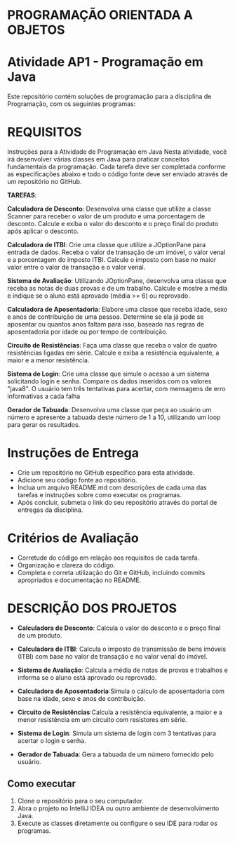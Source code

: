 # PROGRAMAÇÃO ORIENTADA A OBJETOS 
# Atividade AP1 -  Programação em Java


Este repositório contém soluções de programação para a disciplina de Programação, com os seguintes programas:

# REQUISITOS 

Instruções para a Atividade de Programação em Java
Nesta atividade, você irá desenvolver várias classes em Java para praticar conceitos fundamentais da programação. Cada tarefa deve ser completada conforme as especificações abaixo e todo o código fonte deve ser enviado através de um repositório no GitHub.

**TAREFAS**:

**Calculadora de Desconto**:
Desenvolva uma classe que utilize a classe Scanner para receber o valor de um produto e uma porcentagem de desconto. Calcule e exiba o valor do desconto e o preço final do produto após aplicar o desconto.

**Calculadora de ITBI**:
Crie uma classe que utilize a JOptionPane para entrada de dados. Receba o valor de transação de um imóvel, o valor venal e a porcentagem do imposto ITBI. Calcule o imposto com base no maior valor entre o valor de transação e o valor venal.

**Sistema de Avaliação**:
Utilizando JOptionPane, desenvolva uma classe que receba as notas de duas provas e de um trabalho. Calcule e mostre a média e indique se o aluno está aprovado (média >= 6) ou reprovado.

**Calculadora de Aposentadoria**:
Elabore uma classe que receba idade, sexo e anos de contribuição de uma pessoa. Determine se ela já pode se aposentar ou quantos anos faltam para isso, baseado nas regras de aposentadoria por idade ou por tempo de contribuição.

**Circuito de Resistências**:
Faça uma classe que receba o valor de quatro resistências ligadas em série. Calcule e exiba a resistência equivalente, a maior e a menor resistência.

**Sistema de Login**:
Crie uma classe que simule o acesso a um sistema solicitando login e senha. Compare os dados inseridos com os valores "java8". O usuário tem três tentativas para acertar, com mensagens de erro informativas a cada falha

**Gerador de Tabuada**:
Desenvolva uma classe que peça ao usuário um número e apresente a tabuada deste número de 1 a 10, utilizando um loop para gerar os resultados.

# Instruções de Entrega

- Crie um repositório no GitHub específico para esta atividade.
- Adicione seu código fonte ao repositório.
- Inclua um arquivo README.md com descrições de cada uma das tarefas e instruções sobre como executar os programas.
- Após concluir, submeta o link do seu repositório através do portal de entregas da disciplina.

# Critérios de Avaliação

- Corretude do código em relação aos requisitos de cada tarefa.
- Organização e clareza do código.
- Completa e correta utilização do Git e GitHub, incluindo commits apropriados e documentação no README.


# DESCRIÇÃO DOS PROJETOS

- **Calculadora de Desconto**: Calcula o valor do desconto e o preço final de um produto.


- **Calculadora de ITBI**: Calcula o imposto de transmissão de bens imóveis (ITBI) com base no valor de transação e no valor venal do imóvel.


- **Sistema de Avaliação**: Calcula a média de notas de provas e trabalhos e informa se o aluno está aprovado ou reprovado.


- **Calculadora de Aposentadoria**:Simula o cálculo de aposentadoria com base na idade, sexo e anos de contribuição.


- **Circuito de Resistências**:Calcula a resistência equivalente, a maior e a menor resistência em um circuito com resistores em série.


- **Sistema de Login**: Simula um sistema de login com 3 tentativas para acertar o login e senha.


- **Gerador de Tabuada**: Gera a tabuada de um número fornecido pelo usuário.


## Como executar

1. Clone o repositório para o seu computador.
2. Abra o projeto no IntelliJ IDEA ou outro ambiente de desenvolvimento Java.
3. Execute as classes diretamente ou configure o seu IDE para rodar os programas.







